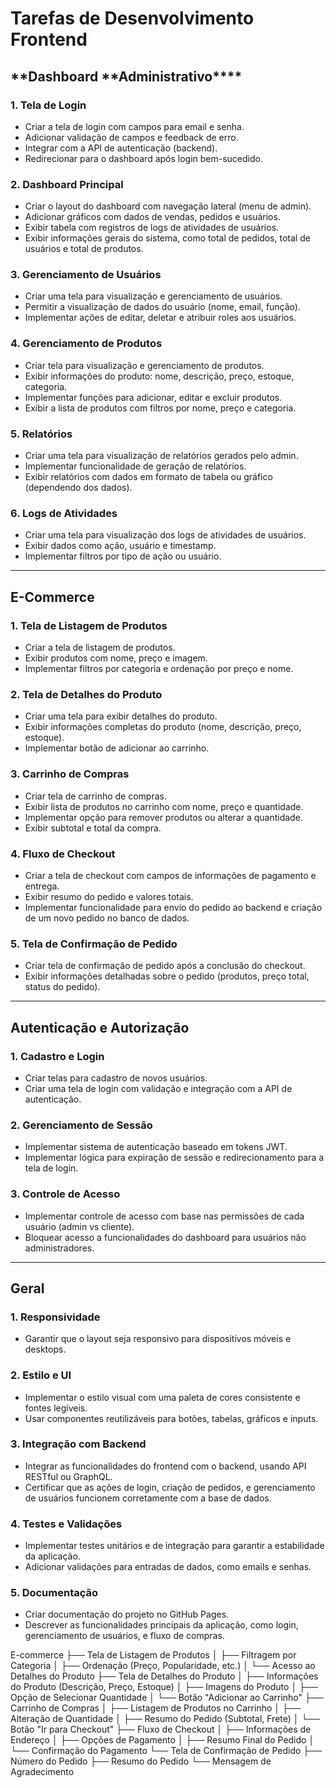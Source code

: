 # Tarefas de Desenvolvimento Frontend

## **Dashboard **Administrativo\*\*\*\*

### 1. **Tela de Login**

- Criar a tela de login com campos para email e senha.
- Adicionar validação de campos e feedback de erro.
- Integrar com a API de autenticação (backend).
- Redirecionar para o dashboard após login bem-sucedido.

### 2. **Dashboard Principal**

- Criar o layout do dashboard com navegação lateral (menu de admin).
- Adicionar gráficos com dados de vendas, pedidos e usuários.
- Exibir tabela com registros de logs de atividades de usuários.
- Exibir informações gerais do sistema, como total de pedidos, total de usuários e total de produtos.

### 3. **Gerenciamento de Usuários**

- Criar uma tela para visualização e gerenciamento de usuários.
- Permitir a visualização de dados do usuário (nome, email, função).
- Implementar ações de editar, deletar e atribuir roles aos usuários.

### 4. **Gerenciamento de Produtos**

- Criar tela para visualização e gerenciamento de produtos.
- Exibir informações do produto: nome, descrição, preço, estoque, categoria.
- Implementar funções para adicionar, editar e excluir produtos.
- Exibir a lista de produtos com filtros por nome, preço e categoria.

### 5. **Relatórios**

- Criar uma tela para visualização de relatórios gerados pelo admin.
- Implementar funcionalidade de geração de relatórios.
- Exibir relatórios com dados em formato de tabela ou gráfico (dependendo dos dados).

### 6. **Logs de Atividades**

- Criar uma tela para visualização dos logs de atividades de usuários.
- Exibir dados como ação, usuário e timestamp.
- Implementar filtros por tipo de ação ou usuário.

---

## **E-Commerce**

### 1. **Tela de Listagem de Produtos**

- Criar a tela de listagem de produtos.
- Exibir produtos com nome, preço e imagem.
- Implementar filtros por categoria e ordenação por preço e nome.

### 2. **Tela de Detalhes do Produto**

- Criar uma tela para exibir detalhes do produto.
- Exibir informações completas do produto (nome, descrição, preço, estoque).
- Implementar botão de adicionar ao carrinho.

### 3. **Carrinho de Compras**

- Criar tela de carrinho de compras.
- Exibir lista de produtos no carrinho com nome, preço e quantidade.
- Implementar opção para remover produtos ou alterar a quantidade.
- Exibir subtotal e total da compra.

### 4. **Fluxo de Checkout**

- Criar a tela de checkout com campos de informações de pagamento e entrega.
- Exibir resumo do pedido e valores totais.
- Implementar funcionalidade para envio do pedido ao backend e criação de um novo pedido no banco de dados.

### 5. **Tela de Confirmação de Pedido**

- Criar tela de confirmação de pedido após a conclusão do checkout.
- Exibir informações detalhadas sobre o pedido (produtos, preço total, status do pedido).

---

## **Autenticação e Autorização**

### 1. **Cadastro e Login**

- Criar telas para cadastro de novos usuários.
- Criar uma tela de login com validação e integração com a API de autenticação.

### 2. **Gerenciamento de Sessão**

- Implementar sistema de autenticação baseado em tokens JWT.
- Implementar lógica para expiração de sessão e redirecionamento para a tela de login.

### 3. **Controle de Acesso**

- Implementar controle de acesso com base nas permissões de cada usuário (admin vs cliente).
- Bloquear acesso a funcionalidades do dashboard para usuários não administradores.

---

## **Geral**

### 1. **Responsividade**

- Garantir que o layout seja responsivo para dispositivos móveis e desktops.

### 2. **Estilo e UI**

- Implementar o estilo visual com uma paleta de cores consistente e fontes legíveis.
- Usar componentes reutilizáveis para botões, tabelas, gráficos e inputs.

### 3. **Integração com Backend**

- Integrar as funcionalidades do frontend com o backend, usando API RESTful ou GraphQL.
- Certificar que as ações de login, criação de pedidos, e gerenciamento de usuários funcionem corretamente com a base de dados.

### 4. **Testes e Validações**

- Implementar testes unitários e de integração para garantir a estabilidade da aplicação.
- Adicionar validações para entradas de dados, como emails e senhas.

### 5. **Documentação**

- Criar documentação do projeto no GitHub Pages.
- Descrever as funcionalidades principais da aplicação, como login, gerenciamento de usuários, e fluxo de compras.

E-commerce
├── Tela de Listagem de Produtos
│ ├── Filtragem por Categoria
│ ├── Ordenação (Preço, Popularidade, etc.)
│ └── Acesso ao Detalhes do Produto
├── Tela de Detalhes do Produto
│ ├── Informações do Produto (Descrição, Preço, Estoque)
│ ├── Imagens do Produto
│ ├── Opção de Selecionar Quantidade
│ └── Botão "Adicionar ao Carrinho"
├── Carrinho de Compras
│ ├── Listagem de Produtos no Carrinho
│ ├── Alteração de Quantidade
│ ├── Resumo do Pedido (Subtotal, Frete)
│ └── Botão "Ir para Checkout"
├── Fluxo de Checkout
│ ├── Informações de Endereço
│ ├── Opções de Pagamento
│ ├── Resumo Final do Pedido
│ └── Confirmação do Pagamento
└── Tela de Confirmação de Pedido
├── Número do Pedido
├── Resumo do Pedido
└── Mensagem de Agradecimento
